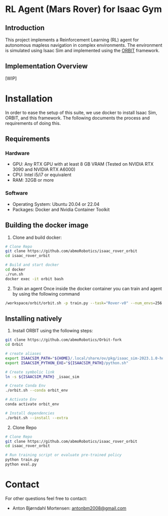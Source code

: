 # RL Agent (Mars Rover) for Isaac Gym
## Introduction
This project implements a Reinforcement Learning (RL) agent for autonomous mapless navigation in complex environments. The environment is simulated using Isaac Sim and implemented using the [ORBIT](https://isaac-orbit.github.io/orbit/) framework.

## Implementation Overview
[WIP]

# Installation
In order to ease the setup of this suite, we use docker to install Isaac Sim, ORBIT, and this framework. The following documents the process and requirements of doing this.
## Requirements
### Hardware
- GPU: Any RTX GPU with at least 8 GB VRAM (Tested on NVIDIA RTX 3090 and NVIDIA RTX A6000)
- CPU: Intel i5/i7 or equivalent
- RAM: 32GB or more

### Software
- Operating System: Ubuntu 20.04 or 22.04
- Packages: Docker and Nvidia Container Toolkit

## Building the docker image
1. Clone and build docker:
```bash
# Clone Repo
git clone https://github.com/abmoRobotics/isaac_rover_orbit
cd isaac_rover_orbit

# Build and start docker
cd docker
./run.sh
docker exec -it orbit bash

```

2. Train an agent
Once inside the docker container you can train and agent by using the following command
```bash
/workspace/orbit/orbit.sh -p train.py --task="Rover-v0" --num_envs=256
```

## Installing natively
1. Install ORBIT using the following steps:
```bash
git clone https://github.com/abmoRobotics/Orbit-fork
cd Orbit

# create aliases
export ISAACSIM_PATH="${HOME}/.local/share/ov/pkg/isaac_sim-2023.1.0-hotfix.1"
export ISAACSIM_PYTHON_EXE="${ISAACSIM_PATH}/python.sh"

# Create symbolic link
ln -s ${ISAACSIM_PATH} _isaac_sim

# Create Conda Env
./orbit.sh --conda orbit_env

# Activate Env
conda activate orbit_env

# Install dependencies
./orbit.sh --install --extra
```
2. Clone Repo

```bash
# Clone Repo
git clone https://github.com/abmoRobotics/isaac_rover_orbit
cd isaac_rover_orbit

# Run training script or evaluate pre-trained policy
python train.py
python eval.py
```

# Contact
For other questions feel free to contact:
* Anton Bjørndahl Mortensen: antonbm2008@gmail.com
